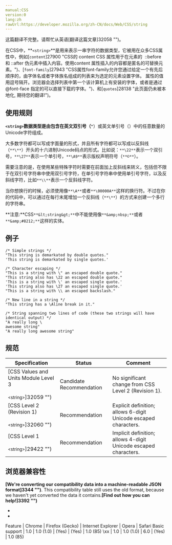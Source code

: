 ```yaml
---
manual:CSS
version:0
lang:zh
rawUrl:https://developer.mozilla.org/zh-CN/docs/Web/CSS/string
---
```




这篇翻译不完整。请帮忙从英语[翻译这篇文章]32058 "")。




在CSS中，**`<string>`**是用来表示一串字符的数据类型，它被用在众多CSS属性中，例如[`content`]27900 "CSS的 content CSS 属性用于在元素的  ::before 和 ::after 伪元素中插入内容。使用content 属性插入的内容都是匿名的可替换元素。")、[`font-family`]27943 "CSS属性font-family允许您通过给定一个有先后顺序的，由字体名或者字体族名组成的列表来为选定的元素设置字体。 属性的值用逗号隔开。浏览器会选择列表中第一个该计算机上有安装的字体，或者是通过 @font-face 指定的可以直接下载的字体。")、和[`quotes`]28138 "此页面仍未被本地化, 期待您的翻译!")。

## 使用规则<a name="使用规则"></a>


**`<string>`**数据类型是由包含在英文双引号（**`"`**）或英文单引号（）中的任意数量的Unicode字符组成。



大多数字符都可以写成字面量的形式，并且所有字符都可以写成以反斜线（`**\**`）开头的十六进制Unicode码点的形式。比如说：`**\22**`表示一个双引号，`**\27**`表示一个单引号，`**\A9**`表示版权声明符号（`**©**`）。



需要注意的是，在使用某些特殊字符时需要在前面加上反斜线来转义，包括但不限于在双引号字符串中使用双引号字符，在单引号字符串中使用单引号字符，以及反斜线字符，比如`**\\**`表示一个反斜线字符。



当你想换行的时候，必须使用像`**\A**`或者`**\00000A**`这样的换行符。不过在你的代码中，可以通过在每行末尾增加一个反斜线（`**\**`）的方式来创建一个多行的字符串。



**注意:**CSS`**&lt;string&gt;**`中不能使用像`**&amp;nbsp;**`或者`**&amp;#8212;**`这样的实体。



## 例子<a name="例子"></a>

```
/* Simple strings */
"This string is demarkated by double quotes."
'This string is demarkated by single quotes.'

/* Character escaping */
"This is a string with \" an escaped double quote."
"This string also has \22 an escaped double quote."
'This is a string with \' an escaped single quote.'
'This string also has \27 an escaped single quote.'
"This is a string with \\ an escaped backslash."

/* New line in a string */
"This string has a \Aline break in it."

/* String spanning two lines of code (these two strings will have identical output) */
"A really long \
awesome string"
"A really long awesome string"
```

## 规范<a name="规范"></a>

Specification | Status | Comment 
 ---  |  ---  |  ---  | 
[CSS Values and Units Module Level 3<br></br><small>&lt;string&gt;</small>]32059 "") | Candidate Recommendation | No significant change from CSS Level 2 (Revision 1). 
[CSS Level 2 (Revision 1)<br></br><small>&lt;string&gt;</small>]32060 "") | Recommendation | Explicit definition; allows 6-digit Unicode escaped characters. 
[CSS Level 1<br></br><small>&lt;string&gt;</small>]29422 "") | Recommendation | Implicit definition; allows 4-digit Unicode escaped characters. 


## 浏览器兼容性<a name="浏览器兼容性"></a>


**[We&#39;re converting our compatibility data into a machine-readable JSON format]3344 "")**. This compatibility table still uses the old format, because we haven&#39;t yet converted the data it contains.**[Find out how you can help!]3392 "")**


* 
* 

Feature | Chrome | Firefox (Gecko) | Internet Explorer | Opera | Safari 
Basic support | 1.0 | 1.0 (1.0) | (Yes) | (Yes) | 1.0 (85) 
\xx | 1.0 | 1.0 (1.0) | 6.0 | (Yes) | 1.0 (85) 






